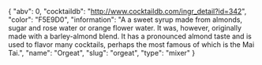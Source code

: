 {
    "abv": 0,
    "cocktaildb": "http://www.cocktaildb.com/ingr_detail?id=342",
    "color": "F5E9D0",
    "information": "A a sweet syrup made from almonds, sugar and rose water or orange flower water. It was, however, originally made with a barley-almond blend. It has a pronounced almond taste and is used to flavor many cocktails, perhaps the most famous of which is the Mai Tai.",
    "name": "Orgeat",
    "slug": "orgeat",
    "type": "mixer"
}